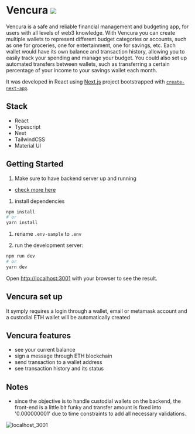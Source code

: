 # Vencura [<img src=https://badgen.net/badge/vencura-app/up/green>](https://vencura-app.vercel.app/)

Vencura is a safe and reliable financial management and budgeting app, for users with all levels of web3 knowledge.
With Vencura you can create multiple wallets to represent different budget categories or accounts, such as one for groceries, one for entertainment, one for savings, etc. Each wallet would have its own balance and transaction history, allowing you to easily track your spending and manage your budget. You could also set up automated transfers between wallets, such as transferring a certain percentage of your income to your savings wallet each month.

It was developed in React using [Next.js](https://nextjs.org/) project bootstrapped with [`create-next-app`](https://github.com/vercel/next.js/tree/canary/packages/create-next-app).

## Stack

- React
- Typescript
- Next
- TailwindCSS
- Material UI

## Getting Started

1. Make sure to have backend server up and running

- [check more here](https://github.com/MariSpirandelli/vencura-api)

1. install dependencies

```bash
npm install
# or
yarn install
```

1. rename `.env-sample` to `.env`

1. run the development server:

```bash
npm run dev
# or
yarn dev
```

Open [http://localhost:3001](http://localhost:3001) with your browser to see the result.

## Vencura set up

It symply requires a login through a wallet, email or metamask account and a custodial ETH wallet will be automatically created

## Vencura features

- see your current balance
- sign a message through ETH blockchain
- send transaction to a wallet address
- see transaction history and its status

## Notes

- since the objective is to handle custodial wallets on the backend, the front-end is a little bit funky and transfer amount is fixed into '0.000000001' due to time constraints to add all necessary validations.

![localhost_3001](https://user-images.githubusercontent.com/8183000/234710904-e8af4953-49da-4bbe-8778-3cf813faac8c.png)



